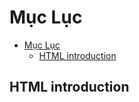 # Mục Lục

- [Mục Lục](#mục-lục)
  - [HTML introduction](#html-introduction)


## HTML introduction 